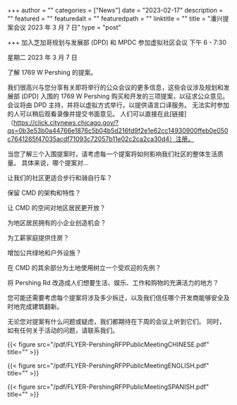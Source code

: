 +++
author = ""
categories = ["News"]
date = "2023-02-17"
description = ""
featured = ""
featuredalt = ""
featuredpath = ""
linktitle = ""
title = "潘兴提案会议 2023 年 3 月 7 日"
type = "post"

+++ 
加入芝加哥规划与发展部 (DPD) 和 MPDC 参加虚拟社区会议
下午 6 - 7:30

星期二 2023 年 3 月 7 日

了解 1769 W Pershing 的提案。

我们很高兴与您分享有关即将举行的公众会议的更多信息，这些会议涉及规划和发展部 (DPD) 入围的 1769 W Pershing 购买和开发的三项提案，以征求公众意见。 会议将由 DPD 主持，并将以虚拟方式举行，以提供语言口译服务。 无法实时参加的人可以稍后观看录像并提交书面意见。 人们可以直接在此[链接]（https://click.citynews.chicago.gov/?qs=0b3e53b0a44766e1876c5b04b5d216fd9f2e1e62cc14930900ffeb0e050c7641265f47035acdf71093c72057b11e02c2ca2ca30d4）注册。

当您了解三个入围提案时，请考虑每一个提案将如何影响我们社区的整体生活质量。 具体来说，哪个提案对...

让我们的社区更适合步行和骑自行车？

保留 CMD 的架构和特性？

让 CMD 的空间对地区居民更开放？

为地区居民拥有的小企业创造机会？

为工薪家庭提供住房？

增加公共绿地和户外设施？

在 CMD 的其余部分为土地使用树立一个受欢迎的先例？

将 Pershing Rd 改造成人们想要生活、娱乐、工作和购物的充满活力的地方？

您可能还需要考虑每个提案将涉及多少拆迁，以及我们信任哪个开发商能够安全及时地完成建筑翻新。

无论您对提案有什么问题或疑虑，我们都期待在下周的会议上听到它们。 同时，如有任何关于活动的问题，请联系我们。


{{< figure src="/pdf/FLYER-PershingRFPPublicMeetingCHINESE.pdf" title="" >}}

{{< figure src="/pdf/FLYER-PershingRFPPublicMeetingENGLISH.pdf" title="" >}}

{{< figure src="/pdf/FLYER-PershingRFPPublicMeetingSPANISH.pdf" title="" >}}





